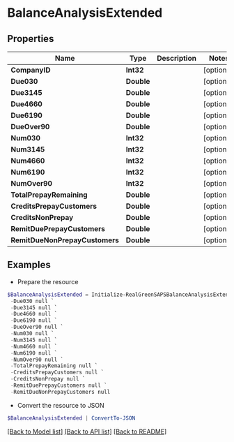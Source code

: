# BalanceAnalysisExtended
## Properties

Name | Type | Description | Notes
------------ | ------------- | ------------- | -------------
**CompanyID** | **Int32** |  | [optional] 
**Due030** | **Double** |  | [optional] 
**Due3145** | **Double** |  | [optional] 
**Due4660** | **Double** |  | [optional] 
**Due6190** | **Double** |  | [optional] 
**DueOver90** | **Double** |  | [optional] 
**Num030** | **Int32** |  | [optional] 
**Num3145** | **Int32** |  | [optional] 
**Num4660** | **Int32** |  | [optional] 
**Num6190** | **Int32** |  | [optional] 
**NumOver90** | **Int32** |  | [optional] 
**TotalPrepayRemaining** | **Double** |  | [optional] 
**CreditsPrepayCustomers** | **Double** |  | [optional] 
**CreditsNonPrepay** | **Double** |  | [optional] 
**RemitDuePrepayCustomers** | **Double** |  | [optional] 
**RemitDueNonPrepayCustomers** | **Double** |  | [optional] 

## Examples

- Prepare the resource
```powershell
$BalanceAnalysisExtended = Initialize-RealGreenSAPSBalanceAnalysisExtended  -CompanyID null `
 -Due030 null `
 -Due3145 null `
 -Due4660 null `
 -Due6190 null `
 -DueOver90 null `
 -Num030 null `
 -Num3145 null `
 -Num4660 null `
 -Num6190 null `
 -NumOver90 null `
 -TotalPrepayRemaining null `
 -CreditsPrepayCustomers null `
 -CreditsNonPrepay null `
 -RemitDuePrepayCustomers null `
 -RemitDueNonPrepayCustomers null
```

- Convert the resource to JSON
```powershell
$BalanceAnalysisExtended | ConvertTo-JSON
```

[[Back to Model list]](../README.md#documentation-for-models) [[Back to API list]](../README.md#documentation-for-api-endpoints) [[Back to README]](../README.md)

